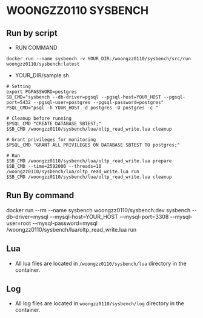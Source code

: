 # WOONGZZ0110 SYSBENCH

## Run by script
- RUN COMMAND

```
docker run --name sysbench -v YOUR_DIR:/woongzz0110/sysbench/src/run woongzz0110/sysbench:latest
```


- YOUR_DIR/sample.sh
```
# Setting
export PGPASSWORD=postgres
SB_CMD="sysbench --db-driver=pgsql --pgsql-host=YOUR_HOST --pgsql-port=5432 --pgsql-user=postgres --pgsql-password=postgres"
PSQL_CMD="psql -h YOUR_HOST -d postgres -U postgres -c "

# Cleanup before running
$PSQL_CMD "CREATE DATABASE SBTEST;"
$SB_CMD /woongzz0110/sysbench/lua/oltp_read_write.lua cleanup

# Grant privileges for monitoring 
$PSQL_CMD "GRANT ALL PRIVILEGES ON DATABASE SBTEST TO postgres;"

# Run
$SB_CMD /woongzz0110/sysbench/lua/oltp_read_write.lua prepare
$SB_CMD --time=2592000 --threads=10 /woongzz0110/sysbench/lua/oltp_read_write.lua run
$SB_CMD /woongzz0110/sysbench/lua/oltp_read_write.lua cleanup
```

## Run By command
docker run --rm --name sysbench woongzz0110/sysbench:dev sysbench --db-driver=mysql --mysql-host=YOUR_HOST --mysql-port=3308 --mysql-user=root --mysql-password=mysql /woongzz0110/sysbench/lua/oltp_read_write.lua run

## Lua
- All lua files are located in `/woongzz0110/sysbench/lua` directory in the container.

## Log
- All log files are located in `woongzz0110/sysbench/log` directory in the container.